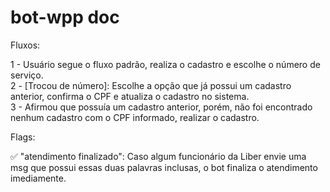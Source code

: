 # bot-wpp doc 

Fluxos:

1 - Usuário segue o fluxo padrão, realiza o cadastro e escolhe o número de serviço. <br/>
2 - [Trocou de número]: Escolhe a opção que já possui um cadastro anterior, confirma o CPF e atualiza o cadastro no sistema. <br/>
3 - Afirmou que possuía um cadastro anterior, porém, não foi encontrado nenhum cadastro com o CPF informado, realizar o cadastro. <br/>

Flags:

✅ "atendimento finalizado": Caso algum funcionário da Liber envie uma msg que possui essas duas palavras inclusas, o bot finaliza o atendimento imediamente.

